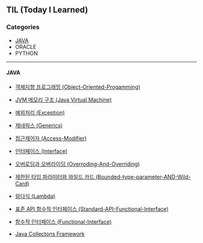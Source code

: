 ## TIL (Today I Learned)
### Categories

- [JAVA](#JAVA)
- ORACLE
- PYTHON

-------------------

#### JAVA

- [객체지향 프로그래밍 (Object-Oriented-Progamming)](/JAVA/01.Object-Oriented-Progamming.md)
- [JVM 메모리 구조 (Java Virtual Machine)](/JAVA/02.JVM.md)
- [예외처리 (Exception)](/JAVA/03.Exception.md)
- [제네릭스 (Generics)](/JAVA/04.Generics.md)
- [접근제어자 (Access-Modifier)](/JAVA/05.Access-modifier.md)
- [인터페이스 (Interface)](/JAVA/06.Interface.md)
- [오버로딩과 오버라이딩 (Overroding-And-Overriding)](/JAVA/07.OverrodingVSOverriding.md)
- [제한된 타입 파라미터와 와일드 카드 (Bounded-type-parameter-AND-Wild-Card)](/JAVA/08.Bounded-type-parameter-AND-Wild-Card.md)
- [람다식 (Lambda)](/JAVA/09.Lambda.md)
- [표준 API 함수적 인터페이스 (Standard-API-Functional-Interface)](/JAVA/10.Standard-API-Functional-Interface.md)
- [함수적 인터페이스 (Functional-Interface)](/JAVA/11.Functional-Interface.md)

- [Java Collectons Framework](/JAVA/12.Collections.md)